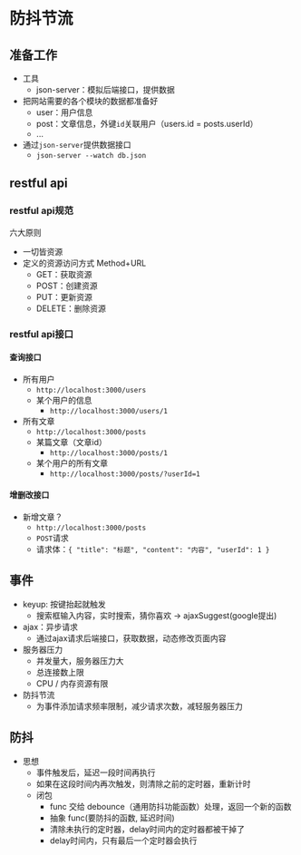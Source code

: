 # 防抖节流

## 准备工作

- 工具
    - json-server：模拟后端接口，提供数据
- 把网站需要的各个模块的数据都准备好
    - user：用户信息
    - post：文章信息，外键`id`关联用户（users.id = posts.userId）
    - ...
- 通过`json-server`提供数据接口
    - `json-server --watch db.json`

## restful api

### restful api规范

六大原则
- 一切皆资源
- 定义的资源访问方式 Method+URL
    - GET：获取资源
    - POST：创建资源
    - PUT：更新资源
    - DELETE：删除资源

### restful api接口

#### 查询接口

- 所有用户
    - `http://localhost:3000/users`
    - 某个用户的信息
        - `http://localhost:3000/users/1`
- 所有文章
    - `http://localhost:3000/posts`
    - 某篇文章（文章id）
        - `http://localhost:3000/posts/1`
    - 某个用户的所有文章
        - `http://localhost:3000/posts/?userId=1`

#### 增删改接口

- 新增文章？
    - `http://localhost:3000/posts`
    - `POST`请求
    - 请求体：`{ "title": "标题", "content": "内容", "userId": 1 }`

## 事件

- keyup: 按键抬起就触发
    - 搜索框输入内容，实时搜索，猜你喜欢 -> ajaxSuggest(google提出)
- ajax：异步请求
    - 通过ajax请求后端接口，获取数据，动态修改页面内容
- 服务器压力
    - 并发量大，服务器压力大
    - 总连接数上限
    - CPU / 内存资源有限
- 防抖节流
    - 为事件添加请求频率限制，减少请求次数，减轻服务器压力

## 防抖

- 思想
    - 事件触发后，延迟一段时间再执行
    - 如果在这段时间内再次触发，则清除之前的定时器，重新计时
    - 闭包
        - func 交给 debounce（通用防抖功能函数）处理，返回一个新的函数
        - 抽象 func(要防抖的函数, 延迟时间)
        - 清除未执行的定时器，delay时间内的定时器都被干掉了
        - delay时间内，只有最后一个定时器会执行
